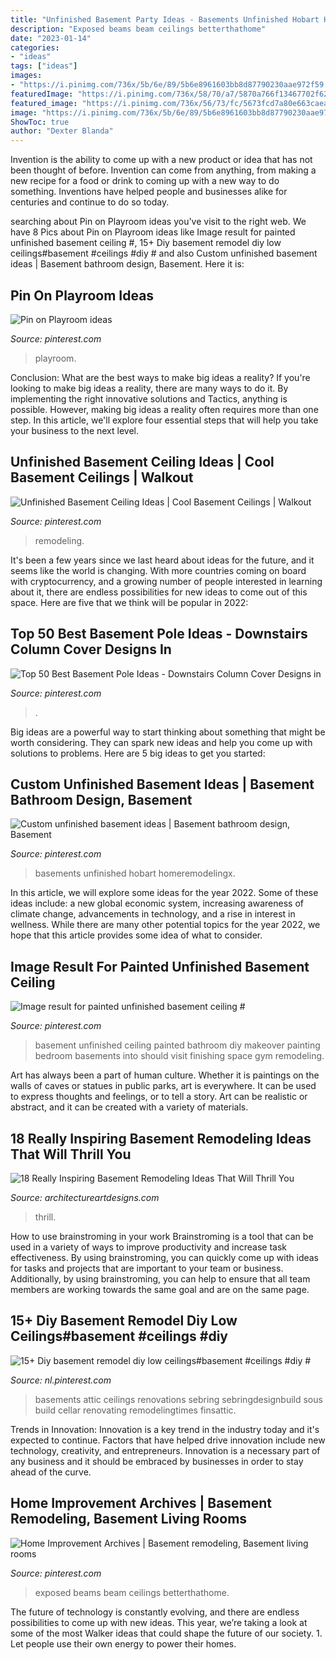 ```yaml
---
title: "Unfinished Basement Party Ideas - Basements Unfinished Hobart Homeremodelingx"
description: "Exposed beams beam ceilings betterthathome"
date: "2023-01-14"
categories:
- "ideas"
tags: ["ideas"]
images:
- "https://i.pinimg.com/736x/5b/6e/89/5b6e8961603bb8d87790230aae972f59.jpg"
featuredImage: "https://i.pinimg.com/736x/58/70/a7/5870a766f13467702f62520fb7518f41.jpg"
featured_image: "https://i.pinimg.com/736x/56/73/fc/5673fcd7a80e663caea36eeef50f8405.jpg"
image: "https://i.pinimg.com/736x/5b/6e/89/5b6e8961603bb8d87790230aae972f59.jpg"
ShowToc: true
author: "Dexter Blanda"
---
```



Invention is the ability to come up with a new product or idea that has not been thought of before. Invention can come from anything, from making a new recipe for a food or drink to coming up with a new way to do something. Inventions have helped people and businesses alike for centuries and continue to do so today.

	

		
searching about Pin on Playroom ideas you've visit to the right web. We have 8 Pics about Pin on Playroom ideas like Image result for painted unfinished basement ceiling #, 15+ Diy basement remodel diy low ceilings#basement #ceilings #diy # and also Custom unfinished basement ideas | Basement bathroom design, Basement. Here it is:
		
    
## Pin On Playroom Ideas

<img loading=lazy src="https://i.pinimg.com/736x/49/e8/e0/49e8e0f9a1eb76beef77894017e84352.jpg" onerror="this.onerror=null;this.src='https://tse1.mm.bing.net/th?id=OIP.G_5W5kSbc6rXBRdXM6oqHQHaLH&amp;pid=15.1';" alt="Pin on Playroom ideas">

_Source: pinterest.com_

>playroom. 

	

Conclusion: What are the best ways to make big ideas a reality?
If you're looking to make big ideas a reality, there are many ways to do it. By implementing the right innovative solutions and Tactics, anything is possible. However, making big ideas a reality often requires more than one step. In this article, we'll explore four essential steps that will help you take your business to the next level.

    
## Unfinished Basement Ceiling Ideas | Cool Basement Ceilings | Walkout

<img loading=lazy src="https://i.pinimg.com/736x/38/40/79/38407994a70dda96da1f428b12dae83a.jpg" onerror="this.onerror=null;this.src='https://tse1.mm.bing.net/th?id=OIP.YNn2uQFFt7vChyS7rFxOmwHaFX&amp;pid=15.1';" alt="Unfinished Basement Ceiling Ideas | Cool Basement Ceilings | Walkout">

_Source: pinterest.com_

>remodeling. 

	

It's been a few years since we last heard about ideas for the future, and it seems like the world is changing. With more countries coming on board with cryptocurrency, and a growing number of people interested in learning about it, there are endless possibilities for new ideas to come out of this space. Here are five that we think will be popular in 2022: 

    
## Top 50 Best Basement Pole Ideas - Downstairs Column Cover Designs In

<img loading=lazy src="https://i.pinimg.com/736x/79/e8/63/79e86348c9072eab92db87226630326c.jpg" onerror="this.onerror=null;this.src='https://tse4.mm.bing.net/th?id=OIP.v1xxZik08hmqbIcc6wt3-wHaFX&amp;pid=15.1';" alt="Top 50 Best Basement Pole Ideas - Downstairs Column Cover Designs in">

_Source: pinterest.com_

>. 

	

Big ideas are a powerful way to start thinking about something that might be worth considering. They can spark new ideas and help you come up with solutions to problems. Here are 5 big ideas to get you started: 

    
## Custom Unfinished Basement Ideas | Basement Bathroom Design, Basement

<img loading=lazy src="https://i.pinimg.com/736x/5b/6e/89/5b6e8961603bb8d87790230aae972f59.jpg" onerror="this.onerror=null;this.src='https://tse3.mm.bing.net/th?id=OIP.2dsXTIKekKjKW9NSXv9mAQAAAA&amp;pid=15.1';" alt="Custom unfinished basement ideas | Basement bathroom design, Basement">

_Source: pinterest.com_

>basements unfinished hobart homeremodelingx. 

	

In this article, we will explore some ideas for the year 2022. Some of these ideas include: a new global economic system, increasing awareness of climate change, advancements in technology, and a rise in interest in wellness. While there are many other potential topics for the year 2022, we hope that this article provides some idea of what to consider.

    
## Image Result For Painted Unfinished Basement Ceiling #

<img loading=lazy src="https://i.pinimg.com/736x/43/de/cb/43decbea80b2a7571d38963a8f91d803.jpg" onerror="this.onerror=null;this.src='https://tse2.mm.bing.net/th?id=OIP.ufPB5k-8-nyP3wQpDOmBAAHaFX&amp;pid=15.1';" alt="Image result for painted unfinished basement ceiling #">

_Source: pinterest.com_

>basement unfinished ceiling painted bathroom diy makeover painting bedroom basements into should visit finishing space gym remodeling. 

	

Art has always been a part of human culture. Whether it is paintings on the walls of caves or statues in public parks, art is everywhere. It can be used to express thoughts and feelings, or to tell a story. Art can be realistic or abstract, and it can be created with a variety of materials.

    
## 18 Really Inspiring Basement Remodeling Ideas That Will Thrill You

<img loading=lazy src="https://www.architectureartdesigns.com/wp-content/uploads/2017/05/1-13.jpg" onerror="this.onerror=null;this.src='https://tse2.mm.bing.net/th?id=OIP.TKY5oj4ct4uBVTj-i6DuIgHaEz&amp;pid=15.1';" alt="18 Really Inspiring Basement Remodeling Ideas That Will Thrill You">

_Source: architectureartdesigns.com_

>thrill. 

	

How to use brainstroming in your work
Brainstroming is a tool that can be used in a variety of ways to improve productivity and increase task effectiveness. By using brainstroming, you can quickly come up with ideas for tasks and projects that are important to your team or business. Additionally, by using brainstroming, you can help to ensure that all team members are working towards the same goal and are on the same page.

    
## 15+ Diy Basement Remodel Diy Low Ceilings#basement #ceilings #diy #

<img loading=lazy src="https://i.pinimg.com/736x/56/73/fc/5673fcd7a80e663caea36eeef50f8405.jpg" onerror="this.onerror=null;this.src='https://tse4.mm.bing.net/th?id=OIP.jxnXm_RU96xlvBf3uLciaQHaJ3&amp;pid=15.1';" alt="15+ Diy basement remodel diy low ceilings#basement #ceilings #diy #">

_Source: nl.pinterest.com_

>basements attic ceilings renovations sebring sebringdesignbuild sous build cellar renovating remodelingtimes finsattic. 

	

Trends in Innovation:
Innovation is a key trend in the industry today and it's expected to continue. Factors that have helped drive innovation include new technology, creativity, and entrepreneurs. Innovation is a necessary part of any business and it should be embraced by businesses in order to stay ahead of the curve.

    
## Home Improvement Archives | Basement Remodeling, Basement Living Rooms

<img loading=lazy src="https://i.pinimg.com/736x/58/70/a7/5870a766f13467702f62520fb7518f41.jpg" onerror="this.onerror=null;this.src='https://tse1.mm.bing.net/th?id=OIP.a7V_MkDUQewcM-xN16P4VwHaE8&amp;pid=15.1';" alt="Home Improvement Archives | Basement remodeling, Basement living rooms">

_Source: pinterest.com_

>exposed beams beam ceilings betterthathome. 

	

The future of technology is constantly evolving, and there are endless possibilities to come up with new ideas. This year, we’re taking a look at some of the most Walker ideas that could shape the future of our society. 1. Let people use their own energy to power their homes.

